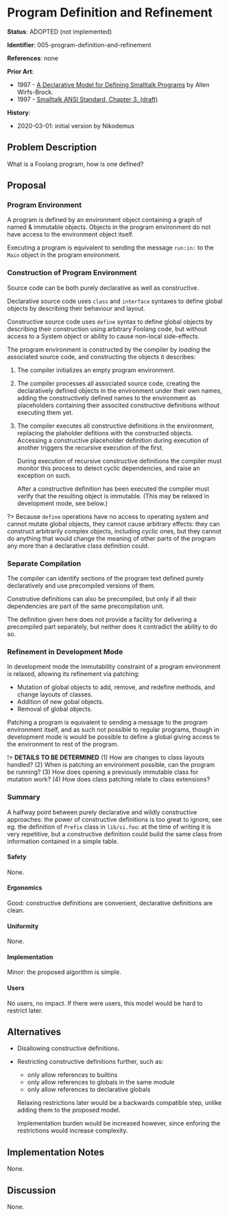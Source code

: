 # Program Definition and Refinement

**Status**: ADOPTED (not implemented)

**Identifier**: 005-program-definition-and-refinement

**References**: none

**Prior Art**:
- 1997 - [A Declarative Model for Defining Smalltalk
  Programs](https://web.archive.org/web/20200301140324/https://www.instantiations.com/vast/files/archive/Smalltalk-Solutions97/SSDCL1.HTM)
  by Allen Wirfs-Brock.
- 1997 - [Smalltalk ANSI Standard, Chapter 3.
  (draft)](https://web.archive.org/web/20200301135818/http://www.math.sfedu.ru/smalltalk/standard/chapter3.html.en)

**History**:
- 2020-03-01: initial version by Nikodemus

## Problem Description

What is a Foolang program, how is one defined?

## Proposal

### Program Environment

A program is defined by an environment object containing a graph of named &
immutable objects. Objects in the program environment do not have access to the
environment object itself.

Executing a program is equivalent to sending the message `run:in:` to the `Main`
object in the program environment.

### Construction of Program Environment

Source code can be both purely declarative as well as constructive.

Declarative source code uses `class` and `interface` syntaxes to define global
objects by describing their behaviour and layout.

Constructive source code uses `define` syntax to define global objects by
describing their construction using arbitrary Foolang code, but without
access to a System object or ability to cause non-local side-effects.

The program environment is constructed by the compiler by _loading_ the
associated source code, and constructing the objects it describes:

1. The compiler initializes an empty program environment.

2. The compiler processes all associated source code, creating the declaratively
   defined objects in the environment under their own names, adding the
   constructively defined names to the environment as placeholders containing
   their associted constructive definitions without executing them yet.

3. The compiler executes all constructive definitions in the environment,
   replacing the plaholder defitions with the constructed objects. Accessing a
   constructive placeholder definition during execution of another triggers the
   recursive execution of the first.

   During execution of recursive constructive definitions the compiler must
   monitor this process to detect cyclic dependencies, and raise an exception on
   such.

   After a constructive definition has been executed the compiler must verify
   that the resulting object is immutable. (This may be relaxed in development
   mode, see below.)

?> Because `define` operations have no access to operating system and cannot
mutate global objects, they cannot cause arbitrary effects: they can construct
arbitrarily complex objects, including cyclic ones, but they cannot do anything
that would change the meaning of other parts of the program any more than a
declarative class definition could.

### Separate Compilation

The compiler can identify sections of the program text defined purely
declaratively and use precompiled versions of them.

Construtive definitions can also be precompiled, but only if all their
dependencies are part of the same precompilation unit.

The definition given here does not provide a facility for delivering a
precompiled part separately, but neither does it contradict the ability to do
so.

### Refinement in Development Mode

In development mode the immutability constraint of a program environment is
relaxed, allowing its refinement via patching:
- Mutation of global objects to add, remove, and redefine methods, and change
  layouts of classes.
- Addition of new gobal objects.
- Removal of global objects.

Patching a program is equivalent to sending a message to the program environment
itself, and as such not possible to regular programs, though in development mode
is would be possible to define a global giving access to the environment to rest
of the program.

!> **DETAILS TO BE DETERMINED** (1) How are changes to class layouts handled? (2)
When is patching an environment possible, can the program be running? (3) How
does opening a previously immutable class for mutation work? (4) How does class
patching relate to class extensions?

### Summary

A halfway point between purely declarative and wildly constructive approaches:
the power of constructive definitions is too great to ignore, see eg. the
definition of `Prefix` class in `lib/si.foo`: at the time of writing it is very
repetitive, but a constructive definition could build the same class from
information contained in a simple table.

#### Safety

None.

#### Ergonomics

Good: constructive definitions are convenient, declarative definitions are
clean.

#### Uniformity

None.

#### Implementation

Minor: the proposed algorithm is simple.

#### Users

No users, no impact. If there were users, this model would be hard
to restrict later.

## Alternatives

- Disallowing constructive definitions.
- Restricting constructive definitions further, such as:

  - only allow references to builtins
  - only allow references to globals in the same module
  - only allow references to declarative globals

  Relaxing restrictions later would be a backwards compatible step, unlike
  adding them to the proposed model.

  Implementation burden would be increased however, since enforing the
  restrictions would increase complexity.

## Implementation Notes

None.

## Discussion

None.

